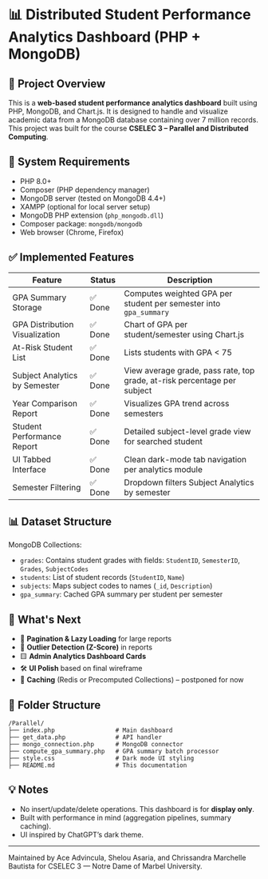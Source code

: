 
# 📊 Distributed Student Performance Analytics Dashboard (PHP + MongoDB)

## 🚀 Project Overview

This is a **web-based student performance analytics dashboard** built using PHP, MongoDB, and Chart.js. It is designed to handle and visualize academic data from a MongoDB database containing over 7 million records. This project was built for the course **CSELEC 3 – Parallel and Distributed Computing**.

## 🧩 System Requirements

- PHP 8.0+
- Composer (PHP dependency manager)
- MongoDB server (tested on MongoDB 4.4+)
- XAMPP (optional for local server setup)
- MongoDB PHP extension (`php_mongodb.dll`)
- Composer package: `mongodb/mongodb`
- Web browser (Chrome, Firefox)

## ✅ Implemented Features

| Feature                         | Status | Description                                                                 |
|--------------------------------|--------|-----------------------------------------------------------------------------|
| GPA Summary Storage            | ✅ Done | Computes weighted GPA per student per semester into `gpa_summary`          |
| GPA Distribution Visualization | ✅ Done | Chart of GPA per student/semester using Chart.js                           |
| At-Risk Student List           | ✅ Done | Lists students with GPA < 75                                               |
| Subject Analytics by Semester | ✅ Done | View average grade, pass rate, top grade, at-risk percentage per subject   |
| Year Comparison Report         | ✅ Done | Visualizes GPA trend across semesters                                      |
| Student Performance Report     | ✅ Done | Detailed subject-level grade view for searched student                     |
| UI Tabbed Interface            | ✅ Done | Clean dark-mode tab navigation per analytics module                        |
| Semester Filtering             | ✅ Done | Dropdown filters Subject Analytics by semester                             |

## 📊 Dataset Structure

MongoDB Collections:

- `grades`: Contains student grades with fields: `StudentID`, `SemesterID`, `Grades`, `SubjectCodes`
- `students`: List of student records (`StudentID`, `Name`)
- `subjects`: Maps subject codes to names (`_id`, `Description`)
- `gpa_summary`: Cached GPA summary per student per semester

## 🧠 What's Next

- 🔄 **Pagination & Lazy Loading** for large reports
- 🧠 **Outlier Detection (Z-Score)** in reports
- 🟨 **Admin Analytics Dashboard Cards**
- 🛠️ **UI Polish** based on final wireframe
- 🚫 **Caching** (Redis or Precomputed Collections) – postponed for now

## 📂 Folder Structure

```
/Parallel/
├── index.php                 # Main dashboard
├── get_data.php              # API handler
├── mongo_connection.php      # MongoDB connector
├── compute_gpa_summary.php   # GPA summary batch processor
├── style.css                 # Dark mode UI styling
├── README.md                 # This documentation
```

## 💡 Notes

- No insert/update/delete operations. This dashboard is for **display only**.
- Built with performance in mind (aggregation pipelines, summary caching).
- UI inspired by ChatGPT’s dark theme.

---

Maintained by Ace Advincula, Shelou Asaria, and Chrissandra Marchelle Bautista for CSELEC 3 — Notre Dame of Marbel University.
